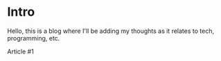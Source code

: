 # Intro

Hello, this is a blog where I'll be adding my thoughts as it relates to tech, programming, etc.


Article #1
